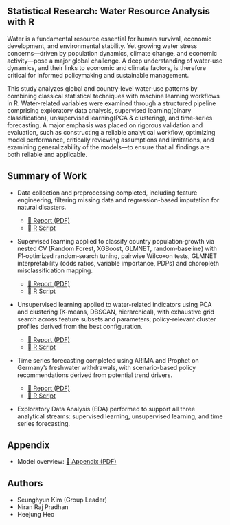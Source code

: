 ## Statistical Research: Water Resource Analysis with R

Water is a fundamental resource essential for human survival, economic development, and environmental stability. Yet growing water stress concerns—driven by population dynamics, climate change, and economic activity—pose a major global challenge. A deep understanding of water‑use dynamics, and their links to economic and climate factors, is therefore critical for informed policymaking and sustainable management.

This study analyzes global and country‑level water‑use patterns by combining classical statistical techniques with machine learning workflows in R. Water-related variables were examined through a structured pipeline comprising exploratory data analysis, supervised learning(binary classification), unsupervised learning(PCA & clustering), and time‑series forecasting. A major emphasis was placed on rigorous validation and evaluation, such as constructing a reliable analytical workflow, optimizing model performance, critically reviewing assumptions and limitations, and examining generalizability of the models—to ensure that all findings are both reliable and applicable.

## Summary of Work

- Data collection and preprocessing completed, including feature engineering, filtering missing data and regression-based imputation for natural disasters.
  - [📄 Report (PDF)](https://github.com/1798bebe/Statistical-Research-with-R/blob/main/Supervised%20Learning%20%28Regression%2C%20Classification%29/report_supervised_learning_part2.pdf)
  - [🧠 R Script](https://github.com/1798bebe/Statistical-Research-with-R/blob/main/preprocessing/preprocessing.R) 

- Supervised learning applied to classify country population‑growth via nested CV (Random Forest, XGBoost, GLMNET, random‑baseline) with F1‑optimized random‑search tuning, pairwise Wilcoxon tests, GLMNET interpretability (odds ratios, variable importance, PDPs) and choropleth misclassification mapping.
  - [📄 Report (PDF)](https://github.com/1798bebe/Statistical-Research-with-R/blob/main/Supervised%20Learning%20%28Regression%2C%20Classification%29/report_supervised_learning_part2.pdf) 
  - [🧠 R Script](https://github.com/1798bebe/Statistical-Research-with-R/blob/main/Supervised%20Learning%20%28Regression%2C%20Classification%29/binary%20classification.R) 

  
- Unsupervised learning applied to water-related indicators using PCA and clustering (K-means, DBSCAN, hierarchical), with exhaustive grid search across feature subsets and parameters; policy-relevant cluster profiles derived from the best configuration.
  - [📄 Report (PDF)](https://github.com/1798bebe/Statistical-Research-with-R/blob/main/unsupervised%20learning(PCA%2C%20clustering)/report_unsupervised_learning.pdf) 
  - [🧠 R Script](https://github.com/1798bebe/Statistical-Research-with-R/blob/main/unsupervised%20learning(PCA%2C%20clustering)/unsupervised_learning.R) 

- Time series forecasting completed using ARIMA and Prophet on Germany’s freshwater withdrawals, with scenario-based policy recommendations derived from potential trend drivers.
  - [📄 Report (PDF)](https://github.com/1798bebe/Statistical-Research-with-R/blob/main/time%20series%20forecasting/report_time_series_forecasting.pdf) 
  - [🧠 R Script](https://github.com/1798bebe/Statistical-Research-with-R/blob/main/time%20series%20forecasting/time_series_forecasting.R) 
  
- Exploratory Data Analysis (EDA) performed to support all three analytical streams: supervised learning, unsupervised learning, and time series forecasting.
  
## Appendix 

- Model overview: [📄 Appendix (PDF)](https://github.com/1798bebe/Statistical-Research-with-R/blob/main/documents/model_explanation.pdf) 

## Authors

- Seunghyun Kim (Group Leader)
- Niran Raj Pradhan
- Heejung Heo
